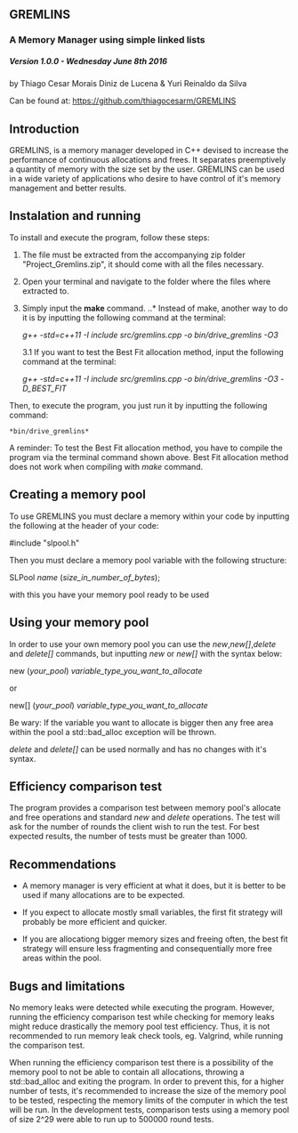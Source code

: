## GREMLINS
### A Memory Manager using simple linked lists

##### Version 1.0.0 - Wednesday June 8th 2016

by Thiago Cesar Morais Diniz de Lucena & Yuri Reinaldo da Silva  

Can be found at: https://github.com/thiagocesarm/GREMLINS

Introduction
--------------------------------------------------------------------------------------

GREMLINS, is a memory manager developed in C++ devised to increase the performance
of continuous allocations and frees. It separates preemptively a quantity of memory 
with the size set by the user. GREMLINS can be used in a wide variety of applications
who desire to have control of it's memory management and better results.

Instalation and running
--------------------------------------------------------------------------------------

To install and execute the program, follow these steps: 

1. The file must be extracted from the accompanying zip folder 
  "Project_Gremlins.zip", it should come with all the files necessary.
2. Open your terminal and navigate to the folder where the files where extracted
   to.
3. Simply input the __make__ command.
..* Instead of make, another way to do it is by inputting the following command 
	at the terminal:

    *g++ -std=c++11 -I include src/gremlins.cpp -o bin/drive_gremlins -O3*
    
    3.1 If you want to test the Best Fit allocation method, input the following 
    command at the terminal:
    
    *g++ -std=c++11 -I include src/gremlins.cpp -o bin/drive_gremlins -O3 -D_BEST_FIT*


Then, to execute the program, you just run it by inputting the following command:
	
	*bin/drive_gremlins*

A reminder: To test the Best Fit allocation method, you have to compile the program
via the terminal command shown above. Best Fit allocation method does not work when
compiling with _make_ command.

Creating a memory pool
--------------------------------------------------------------------------------------

To use GREMLINS you must declare a memory within your code by inputting the following
at the header of your code:

#include "slpool.h"

Then you must declare a memory pool variable with the following structure:

SLPool *name* (*size_in_number_of_bytes*);

with this you have your memory pool ready to be used

Using your memory pool
--------------------------------------------------------------------------------------

In order to use your own memory pool you can use the _new_,_new[]_,_delete_ and 
_delete[]_ commands, but inputting _new_ or _new[]_ with the syntax below:

new (*your_pool*) *variable_type_you_want_to_allocate*

or 

new[] (*your_pool*) *variable_type_you_want_to_allocate*

Be wary: If the variable you want to allocate is bigger then any free area within the 
pool a std::bad_alloc exception will be thrown.

_delete_ and _delete[]_ can be used normally and has no changes with it's syntax.

Efficiency comparison test
--------------------------------------------------------------------------------------

The program provides a comparison test between memory pool's allocate and free
operations and standard _new_ and _delete_ operations. The test will ask for the
number of rounds the client wish to run the test. For best expected results, the
number of tests must be greater than 1000.

Recommendations
--------------------------------------------------------------------------------------

- A memory manager is very efficient at what it does, but it is better to be used if
many allocations are to be expected.

- If you expect to allocate mostly small variables, the first fit strategy will probably
be more efficient and quicker.

- If you are allocationg bigger memory sizes and freeing often, the best fit strategy 
will ensure less fragmenting and consequentially more free areas within the pool.

Bugs and limitations
--------------------------------------------------------------------------------------

No memory leaks were detected while executing the program. However, running the 
efficiency comparison test while checking for memory leaks might reduce drastically
the memory pool test efficiency. Thus, it is not recommended to run memory leak
check tools, eg. Valgrind, while running the comparison test.

When running the efficiency comparison test there is a possibility of the memory pool 
to not be able to contain all allocations, throwing a std::bad_alloc and exiting 
the program. In order to prevent this, for a higher number of tests, it's recommended 
to increase the size of the memory pool to be tested, respecting the memory limits
of the computer in which the test will be run. In the development tests, comparison
tests using a memory pool of size 2^29 were able to run up to 500000 round tests.